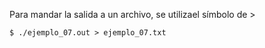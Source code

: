 Para mandar la salida a un archivo, se utilizael símbolo de >
``` shell
$ ./ejemplo_07.out > ejemplo_07.txt
```
